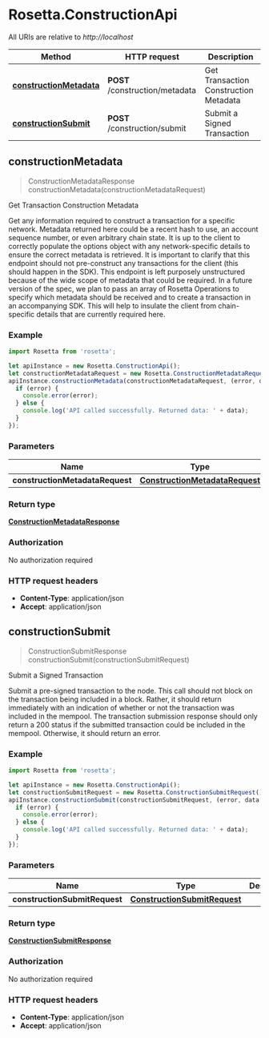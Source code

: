 # Rosetta.ConstructionApi

All URIs are relative to *http://localhost*

Method | HTTP request | Description
------------- | ------------- | -------------
[**constructionMetadata**](ConstructionApi.md#constructionMetadata) | **POST** /construction/metadata | Get Transaction Construction Metadata
[**constructionSubmit**](ConstructionApi.md#constructionSubmit) | **POST** /construction/submit | Submit a Signed Transaction



## constructionMetadata

> ConstructionMetadataResponse constructionMetadata(constructionMetadataRequest)

Get Transaction Construction Metadata

Get any information required to construct a transaction for a specific network. Metadata returned here could be a recent hash to use, an account sequence number, or even arbitrary chain state. It is up to the client to correctly populate the options object with any network-specific details to ensure the correct metadata is retrieved.  It is important to clarify that this endpoint should not pre-construct any transactions for the client (this should happen in the SDK). This endpoint is left purposely unstructured because of the wide scope of metadata that could be required.  In a future version of the spec, we plan to pass an array of Rosetta Operations to specify which metadata should be received and to create a transaction in an accompanying SDK. This will help to insulate the client from chain-specific details that are currently required here.

### Example

```javascript
import Rosetta from 'rosetta';

let apiInstance = new Rosetta.ConstructionApi();
let constructionMetadataRequest = new Rosetta.ConstructionMetadataRequest(); // ConstructionMetadataRequest | 
apiInstance.constructionMetadata(constructionMetadataRequest, (error, data, response) => {
  if (error) {
    console.error(error);
  } else {
    console.log('API called successfully. Returned data: ' + data);
  }
});
```

### Parameters


Name | Type | Description  | Notes
------------- | ------------- | ------------- | -------------
 **constructionMetadataRequest** | [**ConstructionMetadataRequest**](ConstructionMetadataRequest.md)|  | 

### Return type

[**ConstructionMetadataResponse**](ConstructionMetadataResponse.md)

### Authorization

No authorization required

### HTTP request headers

- **Content-Type**: application/json
- **Accept**: application/json


## constructionSubmit

> ConstructionSubmitResponse constructionSubmit(constructionSubmitRequest)

Submit a Signed Transaction

Submit a pre-signed transaction to the node. This call should not block on the transaction being included in a block. Rather, it should return immediately with an indication of whether or not the transaction was included in the mempool.  The transaction submission response should only return a 200 status if the submitted transaction could be included in the mempool. Otherwise, it should return an error.

### Example

```javascript
import Rosetta from 'rosetta';

let apiInstance = new Rosetta.ConstructionApi();
let constructionSubmitRequest = new Rosetta.ConstructionSubmitRequest(); // ConstructionSubmitRequest | 
apiInstance.constructionSubmit(constructionSubmitRequest, (error, data, response) => {
  if (error) {
    console.error(error);
  } else {
    console.log('API called successfully. Returned data: ' + data);
  }
});
```

### Parameters


Name | Type | Description  | Notes
------------- | ------------- | ------------- | -------------
 **constructionSubmitRequest** | [**ConstructionSubmitRequest**](ConstructionSubmitRequest.md)|  | 

### Return type

[**ConstructionSubmitResponse**](ConstructionSubmitResponse.md)

### Authorization

No authorization required

### HTTP request headers

- **Content-Type**: application/json
- **Accept**: application/json

